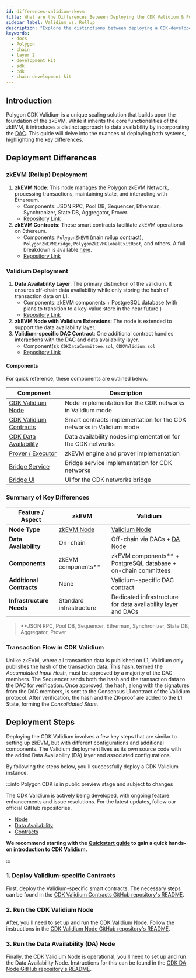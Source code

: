 ```yaml
---
id: differences-validium-zkevm
title: What are the Differences Between Deploying the CDK Validium & Polygon zkEVM
sidebar_label: Validium vs. Rollup
description: "Explore the distinctions between deploying a CDK-developed chain with validium versus Polygon's zkEVM."
keywords:
  - docs
  - Polygon
  - chain
  - layer 2
  - development kit
  - sdk
  - cdk
  - chain development kit
---
```


## Introduction

Polygon CDK Validium is a unique scaling solution that builds upon the foundation of the zkEVM. While it inherits the core functionalities of the zkEVM, it introduces a distinct approach to data availability by incorporating the [<ins>DAC</ins>](dac.md). This guide will delve into the nuances of deploying both systems, highlighting the key differences.

## Deployment Differences

### zkEVM (Rollup) Deployment

1. **zkEVM Node**: This node manages the Polygon zkEVM Network, processing transactions, maintaining state, and interacting with Ethereum.
   - Components: JSON RPC, Pool DB, Sequencer, Etherman, Synchronizer, State DB, Aggregator, Prover.
   - [Repository Link](https://github.com/0xPolygonHermez/zkevm-node)
2. **zkEVM Contracts**: These smart contracts facilitate zkEVM operations on Ethereum.
   - Components: `PolygonZkEVM` (main rollup contract), `PolygonZkEVMBridge`, `PolygonZkEVMGlobalExitRoot`, and others. A full breakdown is available [<ins>here</ins>](/docs/zkevm/protocol/bridge-smart-contract.md).
   - [Repository Link](https://github.com/0xPolygonHermez/zkevm-contracts)

### Validium Deployment

1. **Data Availability Layer**: The primary distinction of the validium. It ensures off-chain data availability while only storing the hash of transaction data on L1.
   - Components: zkEVM components + PostgreSQL database (with plans to transition to a key-value store in the near future.)
   - [Repository Link](https://github.com/0xPolygon/cdk-data-availability)
2. **zkEVM Node with Validium Extensions**: The node is extended to support the data availability layer.
3. **Validium-specific DAC Contract**: One additional contract handles interactions with the DAC and data availability layer.
   - Component(s): `CDKDataCommittee.sol`, `CDKValidium.sol`
   - [Repository Link](https://github.com/0xPolygon/cdk-validium-contracts)

#### Components

For quick reference, these components are outlined below.

| Component                                                                     | Description                                                          |
| ----------------------------------------------------------------------------- | -------------------------------------------------------------------- |
| [CDK Validium Node](https://github.com/0xPolygon/cdk-validium-node)           | Node implementation for the CDK networks in Validium mode            |
| [CDK Validium Contracts](https://github.com/0xPolygon/cdk-validium-contracts) | Smart contracts implementation for the CDK networks in Validium mode |
| [CDK Data Availability](https://github.com/0xPolygon/cdk-data-availability)   | Data availability nodes implementation for the CDK networks          |
| [Prover / Executor](https://github.com/0xPolygonHermez/zkevm-prover)          | zkEVM engine and prover implementation                               |
| [Bridge Service](https://github.com/0xPolygonHermez/zkevm-bridge-service)     | Bridge service implementation for CDK networks                       |
| [Bridge UI](https://github.com/0xPolygonHermez/zkevm-bridge-ui)               | UI for the CDK networks bridge                                       |

### Summary of Key Differences

| Feature / Aspect         | zkEVM                                                       | Validium                                                                           |
| ------------------------ | ----------------------------------------------------------- | ---------------------------------------------------------------------------------- |
| **Node Type**            | [zkEVM Node](https://github.com/0xPolygonHermez/zkevm-node) | [Validium Node](https://github.com/0xPolygon/cdk-validium-node)                    |
| **Data Availability**    | On-chain                                                    | Off-chain via DACs + [DA Node](https://github.com/0xPolygon/cdk-data-availability) |
| **Components**           | zkEVM components\*\*                                        | zkEVM components\*\* + PostgreSQL database + on-chain committees                   |
| **Additional Contracts** | None                                                        | Validium-specific DAC contract                                                     |
| **Infrastructure Needs** | Standard infrastructure                                     | Dedicated infrastructure for data availability layer and DACs                      |

> \*\*JSON RPC, Pool DB, Sequencer, Etherman, Synchronizer, State DB, Aggregator, Prover

### Transaction Flow in CDK Validium

Unlike zkEVM, where all transaction data is published on L1, Validium only publishes the hash of the transaction data. This hash, termed the _Accumulated Input Hash_, must be approved by a majority of the DAC members. The Sequencer sends both the hash and the transaction data to the DAC for verification. Once approved, the hash, along with the signatures from the DAC members, is sent to the Consensus L1 contract of the Validium protocol. After verification, the hash and the ZK-proof are added to the L1 State, forming the _Consolidated State_.

## Deployment Steps

Deploying the CDK Validium involves a few key steps that are similar to setting up zkEVM, but with different configurations and additional components. The Validium deployment lives as its own source code with the added Data Availability (DA) layer and associated configurations.

By following the steps below, you'll successfully deploy a CDK Validium instance.

:::info Polygon CDK is in public preview stage and subject to changes

The CDK Validium is actively being developed, with ongoing feature enhancements and issue resolutions. For the latest updates, follow our official GitHub repositories.

- [<ins>Node</ins>](https://github.com/0xPolygon/cdk-validium-node)
- [<ins>Data Availability</ins>](https://github.com/0xPolygon/cdk-data-availability)
- [<ins>Contracts</ins>](https://github.com/0xPolygon/cdk-validium-contracts)

**We recommend starting with the [Quickstart guide](quickstart.md) to gain a quick hands-on introduction to CDK Validium.**

:::

### 1. Deploy Validium-specific Contracts

First, deploy the Validium-specific smart contracts. The necessary steps can be found in the [<ins>CDK Validium Contracts GitHub repository's README</ins>](https://github.com/0xPolygon/cdk-validium-contracts).

### 2. Run the CDK Validium Node

After, you'll need to set up and run the CDK Validium Node. Follow the instructions in the [<ins>CDK Validium Node GitHub repository's README</ins>](https://github.com/0xPolygon/cdk-validium-node).

### 3. Run the Data Availability (DA) Node

Finally, the CDK Validium Node is operational, you'll need to set up and run the Data Availability Node. Instructions for this can be found in the [<ins>CDK DA Node GitHub repository's README</ins>](https://github.com/0xPolygon/cdk-data-availability).
